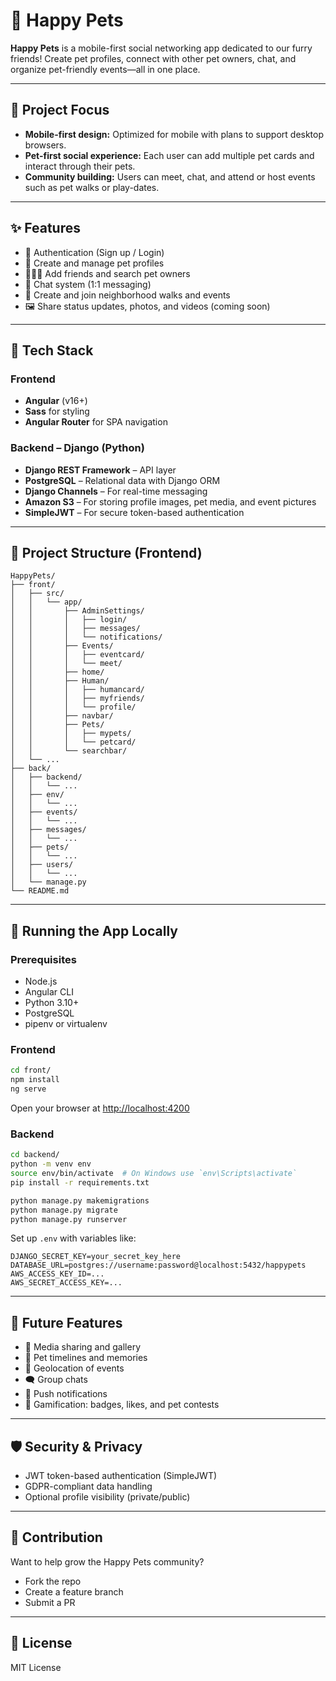 # 🐾 Happy Pets

**Happy Pets** is a mobile-first social networking app dedicated to our furry friends! Create pet profiles, connect with other pet owners, chat, and organize pet-friendly events—all in one place.

---

## 📱 Project Focus

- **Mobile-first design:** Optimized for mobile with plans to support desktop browsers.
- **Pet-first social experience:** Each user can add multiple pet cards and interact through their pets.
- **Community building:** Users can meet, chat, and attend or host events such as pet walks or play-dates.

---

## ✨ Features

- 🔐 Authentication (Sign up / Login)
- 🐶 Create and manage pet profiles
- 🧑‍🤝‍🧑 Add friends and search pet owners
- 💬 Chat system (1:1 messaging)
- 📍 Create and join neighborhood walks and events
- 🖼 Share status updates, photos, and videos (coming soon)

---

## 🚀 Tech Stack

### Frontend

- **Angular** (v16+)
- **Sass** for styling
- **Angular Router** for SPA navigation

### Backend – Django (Python)

- **Django REST Framework** – API layer
- **PostgreSQL** – Relational data with Django ORM
- **Django Channels** – For real-time messaging
- **Amazon S3** – For storing profile images, pet media, and event pictures
- **SimpleJWT** – For secure token-based authentication

---

## 📁 Project Structure (Frontend)

```
HappyPets/
├── front/
│   ├── src/
│   │   └── app/
│   │       ├── AdminSettings/
│   │       │   ├── login/
│   │       │   ├── messages/
│   │       │   └── notifications/
│   │       ├── Events/
│   │       │   ├── eventcard/
│   │       │   └── meet/
│   │       ├── home/
│   │       ├── Human/
│   │       │   ├── humancard/
│   │       │   ├── myfriends/
│   │       │   └── profile/
│   │       ├── navbar/
│   │       ├── Pets/
│   │       │   ├── mypets/
│   │       │   └── petcard/
│   │       └── searchbar/
│   └── ...
├── back/
│   ├── backend/
│   │   └── ...
│   ├── env/
│   │   └── ...
│   ├── events/
│   │   └── ...
│   ├── messages/
│   │   └── ...
│   ├── pets/
│   │   └── ...
│   ├── users/
│   │   └── ...
│   └── manage.py
└── README.md
```

---

## 🧪 Running the App Locally

### Prerequisites

- Node.js
- Angular CLI
- Python 3.10+
- PostgreSQL
- pipenv or virtualenv

### Frontend

```bash
cd front/
npm install
ng serve
```

Open your browser at [http://localhost:4200](http://localhost:4200)

### Backend

```bash
cd backend/
python -m venv env
source env/bin/activate  # On Windows use `env\Scripts\activate`
pip install -r requirements.txt

python manage.py makemigrations
python manage.py migrate
python manage.py runserver
```

Set up `.env` with variables like:

```
DJANGO_SECRET_KEY=your_secret_key_here
DATABASE_URL=postgres://username:password@localhost:5432/happypets
AWS_ACCESS_KEY_ID=...
AWS_SECRET_ACCESS_KEY=...
```

---

## 🧩 Future Features

- 📸 Media sharing and gallery
- 🐾 Pet timelines and memories
- 📍 Geolocation of events
- 🗨️ Group chats
- 🔔 Push notifications
- 🎁 Gamification: badges, likes, and pet contests

---

## 🛡️ Security & Privacy

- JWT token-based authentication (SimpleJWT)
- GDPR-compliant data handling
- Optional profile visibility (private/public)

---

## 🤝 Contribution

Want to help grow the Happy Pets community?

- Fork the repo
- Create a feature branch
- Submit a PR

---

## 📄 License

MIT License
